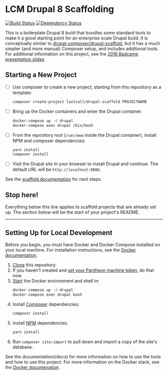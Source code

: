 LCM Drupal 8 Scaffolding
========================
[![Build Status](https://travis-ci.org/LastCallMedia/Drupal-Scaffold.svg?branch=master)](https://travis-ci.org/LastCallMedia/Drupal-Scaffold)
[![Dependency Status](https://www.versioneye.com/user/projects/57bd889169d9490042f72aac/badge.svg?style=flat-square)](https://www.versioneye.com/user/projects/57bd889169d9490042f72aac)

This is a boilerplate Drupal 8 build that bundles some standard tools to make it a good starting point for an enterprise scale Drupal build.  It is conceptually similar to [drupal-composer/drupal-scaffold](https://github.com/drupal-composer/drupal-scaffold), but it has a much simpler (and more manual) Composer setup, and includes additional tools.  For additional information on this project, see the [2016 Badcamp presentation slides](https://2016.badcamp.net/sites/default/files/session-files/FirstClassDevelopmentWorkflow.pdf)

Starting a New Project
----------------------
- [ ] Use composer to create a new project, starting from this repository as a template:
    ```bash
    composer create-project lastcall/drupal-scaffold PROJECTNAME
    ```
- [ ] Bring up the Docker containers and enter the Drupal container.
    ```bash
    docker-compose up -d drupal
    docker-compose exec drupal /bin/bash
    ```
- [ ] From the repository root (`/var/www` inside the Drupal container), install NPM and composer dependencies:
    ```bash
    yarn install
    composer install
    ```
- [ ] Visit the Drupal site in your browser to install Drupal and continue.  The default URL will be `http://localhost:8080`.

See the [scaffold documentation](docs/scaffold.md) for next steps.

## Stop here!

Everything below this line applies to scaffold projects that are already set up. The section below will be the start of your project's README.

---------------------------------------------

Setting Up for Local Development
--------------------------------
Before you begin, you must have Docker and Docker Compose installed on your local machine.  For installation instructions, see the [Docker documentation](/docs/tools/docker.md).

1. [Clone](https://help.github.com/articles/cloning-a-repository/) this repository.
2. If you haven't created and [set your Pantheon machine token](/docs/recipes/setting-machine-token.md), do that now.
3. [Start](/docs/tools/docker.md#Running) the Docker environment and shell in:
    ```bash
    docker-compose up -d drupal
    docker-compose exec drupal bash
    ```
3. Install [Composer](/docs/tools/composer.md#Running) dependencies:
    ```bash
    composer install
    ```
4. Install [NPM](/docs/tools/npm.md#Running) dependencies:
    ```bash
    yarn install
    ```
5. Run `composer site:import` to pull down and import a copy of the site's database.

See the documentation(/docs) for more information on how to use the tools and how to use this project. For more information on the Docker stack, see the [Docker documenation](/docs/tools/docker.md).
